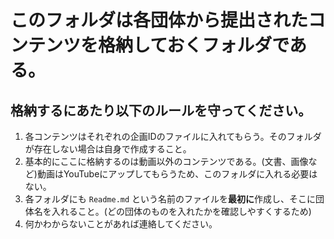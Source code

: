 # このフォルダは各団体から提出されたコンテンツを格納しておくフォルダである。

## 格納するにあたり以下のルールを守ってください。

1. 各コンテンツはそれぞれの企画IDのファイルに入れてもらう。そのフォルダが存在しない場合は自身で作成すること。
1. 基本的にここに格納するのは動画以外のコンテンツである。(文書、画像など)動画はYouTubeにアップしてもらうため、このフォルダに入れる必要はない。
1. 各フォルダにも `Readme.md` という名前のファイルを**最初に**作成し、そこに団体名を入れること。(どの団体のものを入れたかを確認しやすくするため)
1. 何かわからないことがあれば連絡してください。
